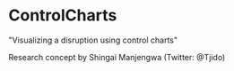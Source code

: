 # ControlCharts
"Visualizing a disruption using control charts" 

Research concept by Shingai Manjengwa (Twitter: @Tjido)
